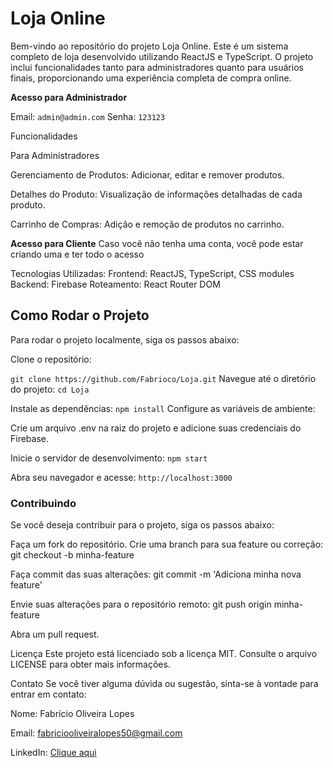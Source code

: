# Loja Online
 Bem-vindo ao repositório do projeto Loja Online. Este é um sistema completo de loja desenvolvido utilizando ReactJS e TypeScript. O projeto inclui funcionalidades tanto para administradores quanto para usuários finais, proporcionando uma experiência completa de compra online.

 
**Acesso para Administrador** 

Email: `admin@admin.com`
Senha: `123123`

Funcionalidades

Para Administradores

Gerenciamento de Produtos: Adicionar, editar e remover produtos.

Detalhes do Produto: Visualização de informações detalhadas de cada produto.

Carrinho de Compras: Adição e remoção de produtos no carrinho.

**Acesso para Cliente**
Caso você não tenha uma conta, você pode estar criando uma e ter todo o acesso


Tecnologias Utilizadas:
Frontend: ReactJS, TypeScript, CSS modules
Backend: Firebase
Roteamento: React Router DOM

## Como Rodar o Projeto
Para rodar o projeto localmente, siga os passos abaixo:

Clone o repositório:

`git clone https://github.com/Fabrioco/Loja.git`
Navegue até o diretório do projeto: `cd Loja`

Instale as dependências: `npm install`
Configure as variáveis de ambiente:

Crie um arquivo .env na raiz do projeto e adicione suas credenciais do Firebase.


Inicie o servidor de desenvolvimento: `npm start`


Abra seu navegador e acesse: `http://localhost:3000`


### Contribuindo
Se você deseja contribuir para o projeto, siga os passos abaixo:

Faça um fork do repositório.
Crie uma branch para sua feature ou correção:
git checkout -b minha-feature


Faça commit das suas alterações:
git commit -m 'Adiciona minha nova feature'


Envie suas alterações para o repositório remoto:
git push origin minha-feature


Abra um pull request.


Licença
Este projeto está licenciado sob a licença MIT. Consulte o arquivo LICENSE para obter mais informações.

Contato
Se você tiver alguma dúvida ou sugestão, sinta-se à vontade para entrar em contato:

Nome: Fabrício Oliveira Lopes

Email: fabriciooliveiralopes50@gmail.com

LinkedIn: [Clique aqui](https://www.linkedin.com/in/fabrício-oliveira-lopes-b713892bb)
